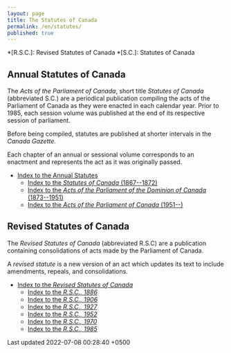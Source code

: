 ```yaml
---
layout: page
title: The Statutes of Canada
permalink: /en/statutes/
published: true
---
```

*[R.S.C.]: Revised Statutes of Canada
*[S.C.]: Statutes of Canada

## Annual Statutes of Canada ##
The <cite>Acts of the Parliament of Canada</cite>, short title <cite>Statutes of Canada</cite> (abbreviated S.C.) are a periodical publication compiling the acts of the Parliament of Canada as they were enacted in each calendar year. Prior to 1985, each session volume was published at the end of its respective session of parliament.

Before being compiled, statutes are published at shorter intervals in the <cite>Canada Gazette</cite>.

Each chapter of an annual or sessional volume corresponds to an enactment and represents the act as it was originally passed.
* [Index to the Annual Statutes](sc)
	* [Index to the <cite>Statutes of Canada</cite> (1867--1872)](sc/s-c.html)
	* [Index to the <cite>Acts of the Parliament of the Dominion of Canada</cite> (1873--1951)](sc/a-p-d-c.html)
	* [Index to the <cite>Acts of the Parliament of Canada</cite> (1951--)](sc/a-p-c.html)

## Revised Statutes of Canada ##
The <cite>Revised Statutes of Canada</cite> (abbreviated R.S.C) are a publication containing consolidations of acts made by the Parliament of Canada.

A <dfn>revised statute</dfn> is a new version of an act which updates its text to include amendments, repeals, and consolidations.
* [Index to the <cite>Revised Statutes of Canada</cite>](revised)
	* [Index to the <cite>R.S.C., 1886</cite>](revised/1886)
	* [Index to the <cite>R.S.C., 1906</cite>](revised/1906)
	* [Index to the <cite>R.S.C., 1927</cite>](revised/1927)
	* [Index to the <cite>R.S.C., 1952</cite>](revised/1952)
	* [Index to the <cite>R.S.C., 1970</cite>](revised/1970)
	* [Index to the <cite>R.S.C., 1985</cite>](revised/1852)

Last updated 2022-07-08 00:28:40 +0500